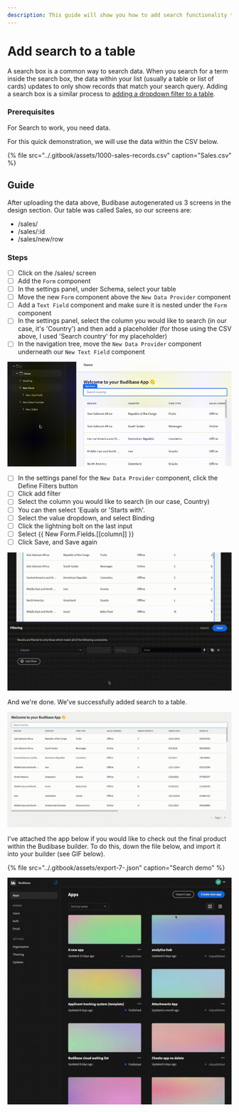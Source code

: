```yaml
---
description: This guide will show you how to add search functionality to a table
---
```


# Add search to a table

A  search box is a common way to search data. When you search for a term inside the search box, the data within your list \(usually a table or list of cards\) updates to only show records that match your search query. Adding a search box is a similar process to [adding a dropdown filter to a table](add-a-dropdown-filter-to-a-table.md).

### Prerequisites

For Search to work, you need data.

For this quick demonstration, we will use the data within the CSV below. 

{% file src="../.gitbook/assets/1000-sales-records.csv" caption="Sales.csv" %}

## Guide

After uploading the data above, Budibase autogenerated us 3 screens in the design section. Our table was called Sales, so our screens are:

* /sales/
* /sales/:id
* /sales/new/row

### Steps

* [ ] Click on the /sales/ screen
* [ ] Add the `Form` component
* [ ] In the settings panel, under Schema, select your table
* [ ] Move the new `Form` component above the `New Data Provider` component
* [ ] Add a `Text Field` component and make sure it is nested under the `Form` component
* [ ] In the settings panel, select the column you would like to search \(in our case, it's 'Country'\) and then add a placeholder \(for those using the CSV above, I used 'Search country' for my placeholder\)
* [ ] In the navigation tree, move the `New Data Provider` component underneath our `New Text Field` component

![](../.gitbook/assets/screen-recording-2021-09-15-at-16.35.27.gif)

* [ ] In the settings panel for the `New Data Provider` component, click the Define Filters button
* [ ] Click add filter
* [ ] Select the column you would like to search \(in our case, Country\)
* [ ] You can then select 'Equals or 'Starts with'.
* [ ] Select the value dropdown, and select Binding
* [ ] Click the lightning bolt on the last input 
* [ ] Select {{ New Form.Fields.\[\[column\]\] }}
* [ ] Click Save, and Save again

![](../.gitbook/assets/screen-recording-2021-09-15-at-16.42.34.gif)

And we're done. We've successfully added search to a table.  


![](../.gitbook/assets/screen-recording-2021-09-15-at-16.50.14.gif)

I've attached the app below if you would like to check out the final product within the Budibase builder. To do this, down the file below, and import it into your builder \(see GIF below\).

{% file src="../.gitbook/assets/export-7-.json" caption="Search demo" %}

![](../.gitbook/assets/screen-recording-2021-09-15-at-16.53.32.gif)

